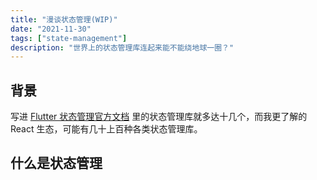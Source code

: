 ```yaml
---
title: "漫谈状态管理(WIP)"
date: "2021-11-30"
tags: ["state-management"]
description: "世界上的状态管理库连起来能不能绕地球一圈？"
---
```


## 背景

写进 [Flutter 状态管理官方文档](https://docs.flutter.dev/development/data-and-backend/state-mgmt/options) 里的状态管理库就多达十几个，而我更了解的 React 生态，可能有几十上百种各类状态管理库。

## 什么是状态管理

